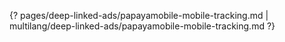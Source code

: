 {? pages/deep-linked-ads/papayamobile-mobile-tracking.md | multilang/deep-linked-ads/papayamobile-mobile-tracking.md ?}
